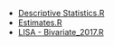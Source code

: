- [Descriptive Statistics.R](https://gusgarciacruz.github.io/InformalHousingLabor/Codes/Descriptive_Statistics.R)
- [Estimates.R](https://gusgarciacruz.github.io/InformalHousingLabor/Codes/Estimates.R)
- [LISA - Bivariate_2017.R](https://gusgarciacruz.github.io/InformalHousingLabor/Codes/LISA_Bivariate_2017.R)
